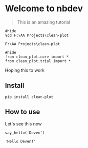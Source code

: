 # Welcome to nbdev
> This is an amazing tutorial


```
#hide
%cd F:\AA Projects\clean-plot
```

    F:\AA Projects\clean-plot


```
#hide
from clean_plot.core import *
from clean_plot.trial import *
```

Hoping this to work

## Install

`pip install clean-plot`

## How to use

Let's see this now

```
say_hello('Deven')
```




    'Hello Deven!'


